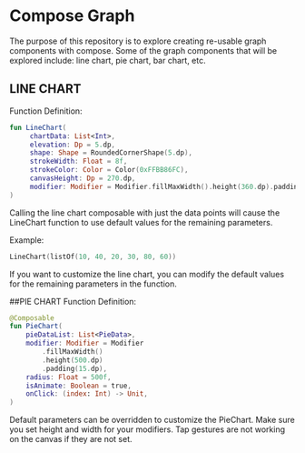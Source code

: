 # Compose Graph

The purpose of this repository is to explore creating re-usable graph components with compose.
Some of the graph components that will be explored include: line chart, pie chart, bar chart, etc.


## LINE CHART
Function Definition:
```kotlin
fun LineChart(
     chartData: List<Int>,
     elevation: Dp = 5.dp,
     shape: Shape = RoundedCornerShape(5.dp),
     strokeWidth: Float = 8f,
     strokeColor: Color = Color(0xFFBB86FC),
     canvasHeight: Dp = 270.dp,
     modifier: Modifier = Modifier.fillMaxWidth().height(360.dp).padding(20.dp)
)
```
Calling the line chart composable with just the data points will cause the LineChart function to use
default values for the remaining parameters.

Example:
```kotlin
LineChart(listOf(10, 40, 20, 30, 80, 60))
```

If you want to customize the line chart, you can modify the default values for the remaining
parameters in the function.

##PIE CHART
Function Definition:
```kotlin
@Composable
fun PieChart(
    pieDataList: List<PieData>,
    modifier: Modifier = Modifier
        .fillMaxWidth()
        .height(500.dp)
        .padding(15.dp),
    radius: Float = 500f,
    isAnimate: Boolean = true,
    onClick: (index: Int) -> Unit,
)
```

Default parameters can be overridden to customize the PieChart.
Make sure you set height and width for your modifiers. Tap gestures are not working on the canvas if they are not set.
